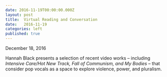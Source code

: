 ```yaml
---
date: 2016-11-19T00:00:00.000Z
layout: post
title:  Virtual Reading and Conversation
date:   2016-11-19
categories: left
published: true
---
```


December 18, 2016

Hannah Black presents a selection of recent video works – including *Intensive Care/Hot New Track, Fall of Communism, and My Bodies* – that consider pop vocals as a space to explore violence, power, and pluralism.
